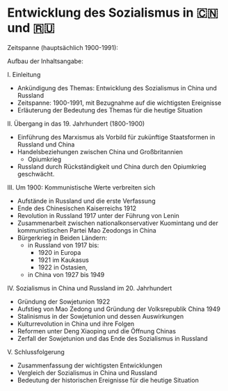# Entwicklung des Sozialismus in 🇨🇳 und 🇷🇺

Zeitspanne (hauptsächlich 1900-1991):

Aufbau der Inhaltsangabe:

I. Einleitung

- Ankündigung des Themas: Entwicklung des Sozialismus in China und Russland
- Zeitspanne: 1900-1991, mit Bezugnahme auf die wichtigsten Ereignisse
- Erläuterung der Bedeutung des Themas für die heutige Situation

II. Übergang in das 19. Jahrhundert (1800-1900)

- Einführung des Marxismus als Vorbild für zukünftige Staatsformen in Russland und China
- Handelsbeziehungen zwischen China und Großbritannien
    - Opiumkrieg
- Russland durch Rückständigkeit und China durch den Opiumkrieg geschwächt.

III. Um 1900: Kommunistische Werte verbreiten sich

- Aufstände in Russland und die erste Verfassung
- Ende des Chinesischen Kaiserreichs 1912
- Revolution in Russland 1917 unter der Führung von Lenin
- Zusammenarbeit zwischen nationalkonservativer Kuomintang und der kommunistischen Partei Mao Zeodongs in China
- Bürgerkrieg in Beiden Ländern:
    -  in Russland von 1917 bis:
        -  1920 in Europa
        -  1921 im Kaukasus
        -  1922 in Ostasien,
    -  in China von 1927 bis 1949

IV. Sozialismus in China und Russland im 20. Jahrhundert

- Gründung der Sowjetunion 1922
- Aufstieg von Mao Zedong und Gründung der Volksrepublik China 1949
- Stalinismus in der Sowjetunion und dessen Auswirkungen
- Kulturrevolution in China und ihre Folgen
- Reformen unter Deng Xiaoping und die Öffnung Chinas
- Zerfall der Sowjetunion und das Ende des Sozialismus in Russland

V. Schlussfolgerung

- Zusammenfassung der wichtigsten Entwicklungen
- Vergleich der Sozialismus in China und Russland
- Bedeutung der historischen Ereignisse für die heutige Situation</s>

